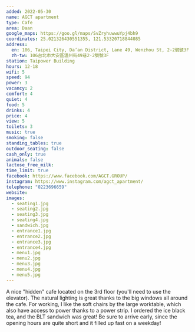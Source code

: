 ```yaml
---
added: 2022-05-30
name: AGCT apartment
type: Cafe
area: Daan
google_maps: https://goo.gl/maps/SvZryhuwwuYpj4bh9
coordinates: 25.021326430551355, 121.53320718844085
address:
  en: 106, Taipei City, Da’an District, Lane 49, Wenzhou St, 2-2號號3F
  zh-tw: 106台北市大安區溫州街49巷2-2號號3F
station: Taipower Building
hours: 12-18
wifi: 5
speed: 94
power: 3
vacancy: 2
comfort: 4
quiet: 4
food: 5
drinks: 4
price: 4
view: 5
toilets: 3
music: true
smoking: false
standing_tables: true
outdoor_seating: false
cash_only: true
animals: false
lactose_free_milk: 
time_limit: true
facebook: https://www.facebook.com/AGCT.GROUP/
instagram: https://www.instagram.com/agct_apartment/
telephone: "0223696659"
website: 
images:
  - seating1.jpg
  - seating2.jpg
  - seating3.jpg
  - seating4.jpg
  - sandwich.jpg
  - entrance1.jpg
  - entrance2.jpg
  - entrance3.jpg
  - entrance4.jpg
  - menu1.jpg
  - menu2.jpg
  - menu3.jpg
  - menu4.jpg
  - menu5.jpg
---
```


A nice "hidden" cafe located on the 3rd floor (you'll need to use the elevator). The natural lighting is great thanks to the big windows all around the cafe. For working, I like the soft chairs by the large worktable, which also have access to power thanks to a power strip. I ordered the ice black tea, and the BLT sandwich was great! Be sure to arrive early, since the opening hours are quite short and it filled up fast on a weekday!
